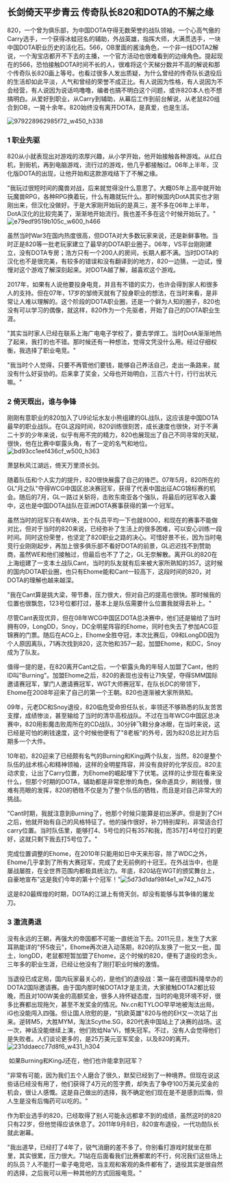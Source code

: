 ##           长剑倚天平步青云 传奇队长820和DOTA的不解之缘

​        820，一个曾为俱乐部，为中国DOTA夺得无数荣誉的战队领袖，一个心高气傲的Carry选手，一个获得冰蛙冠名的辅助，外战英雄，指挥大师，大满贯选手，一块中国DOTA职业历史的活化石。566，OB里面的酱油角色，一个非一线DOTA2解说，一个淘宝店都开不下去的主播，一个官方活动也很难看到的边缘角色。提起现在的566，恐怕接触DOTA时间不长的人，很难将这个天梯分数并不高的解说和那个传奇队长820画上等号。也看过很多人发出质疑，为什么曾经的传奇队长退役后的生活却如此平淡，人气和曾经的荣誉不成正比。有人说因为性格，有人说因为不会经营，有人说因为说话呜噜噜，编者也搞不明白这个问题，或许820本人也不想搞明白。从爱好到职业，从Carry到辅助，从幕后工作到前台解说，从老鼠820组合到OB，一晃十余年。820始终没有离开DOTA，是真爱，也是生活。

![979228962985f72_w450_h338](979228962985f72_w450_h338.jpg)

### **1 职业先驱**

​       820从小就表现出对游戏的浓厚兴趣，从小学开始，他开始接触各种游戏。从红白机，到街机，再到电脑游戏，流行过的游戏，他几乎都接触过。06年上半年，汉化版DOTA的出现，让他开始和这款游戏结下了不解之缘。

​       "我玩过很短时间的魔兽对战，后来就觉得没什么意思了。大概05年上高中就开始玩魔兽RPG，各种RPG换着玩，什么有趣就玩什么。那时候国内DotA其实也才刚刚出来，但汉化没做好。于是大家刚开始玩的是真三，差不多在06年上半年，DotA汉化的比较完美了，渐渐地开始流行。我也差不多在这个时候开始玩了。"  ![e79edf9519b105c_w600_h466](e79edf9519b105c_w600_h466.jpg)

​       虽然当时War3在国内热度很高，但DOTA对大多数玩家来说，还是新鲜事物。当时正是820等一批老玩家建立了最早的DOTA职业圈子。06年，VS平台刚刚建立，没有DOTA专房；浩方只有一个200人的房间，长期人都不满。当时DOTA的汉化也不是很完美，有较多的错误和没有翻译到的地方，820一边猜，一边试，慢慢对这个游戏了解深刻起来。对DOTA越了解，越喜欢这个游戏。

​        2017年，如果有人说他要投身电竞，并且有不错的实力，也许会得到家人和很多人的支持。但在07年，17岁的邹倚天就有了投身职业的想法，在当时来看，是非常让人难以理解的。这个阶段的DOTA职业圈，还是一个鲜为人知的圈子，820也没有可以学习的偶像，就这样，820作为一个先驱者，开始了自己的DOTA职业生涯。

​        "其实当时家人已经在联系上海广电电子学校了，要去学焊工。当时DotA渐渐地热了起来，我打的也不错。那时候还有一种想法，觉得文凭没什么用。经过仔细权衡，我选择了职业电竞。"

​        "我当时个人觉得，只要不再管他们要钱，能够自己养活自己，走出一条路来，就没有什么好妥协的。后来拿了奖金，父母也开始明白，三百六十行，行行出状元嘛。"

### **2 倚天既出，谁与争锋** 

​        刚刚有意职业的820加入了U9论坛水友小熊组建的GL战队，这应该是中国DOTA最早的职业战队。在GL这段时间，820训练很刻苦，成长速度也很快，对于不满二十岁的少年来说，似乎有用不完的精力，820也展现出了自己不同寻常的天赋，很快，他在比赛中崭露头角，有了一定的名气和地位。![bd93cc1eef436cf_w500_h363](bd93cc1eef436cf_w500_h363.jpg)

 萧瑟秋风江湖远，倚天万里须长剑。

​       随着队伍和个人实力的提升，820很快展露了自己的锋芒。07年5月，820所在的GL"月之队"夺得WCG中国区总决赛冠军，获得了代表中国出征ACG锦标赛的机会。随后的7月，GL一路过关斩将，击败东南亚各个强队，将最后的冠军收入囊中，这也是中国DOTA战队在亚洲DOTA赛事获得的第一个冠军。

​        虽然当时的冠军只有4W块，五个队员平均一下也就8000，和现在的赛事不能做对比，但对于当时的820来说，已经弥补了生活上的很多困难，可以安心训练一段时间。同时这份荣誉，也坚定了820职业之路的决心。可惜好景不长，因为当时电竞行业刚刚起步，再加上很多俱乐部不看好DOTA的前景，GL迟迟找不到赞助商，虽然WE和他们接触过，但最后也不了了之，GL无奈解散。离开GL的820在上海组建了一支本土战队Cant，当时的队友就有后来被大家所熟知的357。这时候的国内DOTA职业圈，也只有Ehome能和Cant一较高下，这段时间的820，对DOTA的理解也越来越深。

​        "我在Cant算是挑大梁，带节奏，压力很大，但对自己的提高也很快。那时候我的位置也很飘忽，123号位都打过，基本上是队伍需要什么位置我就得去补上。"

​        尽管Cant表现优异，但在08年WCG中国区DOTA总决赛中，他们还是输给了当时拥有09，LongDD，Snoy，DC全明星阵容的Ehome，同时也失去了参加ACG亚锦赛的门票。随后在ACG上，Ehome全胜夺冠，本次比赛后，09和LongDD因为个人原因离队，71再次找到820，这次他和357一起，加盟Ehome，和DC，Snoy成为了队友。

​        值得一提的是，在820离开Cant之后，一个崭露头角的年轻人加盟了Cant，他的ID叫"Burning"。加盟Ehome之后，820的表现也没有让71失望，夺得SMM国际邀请赛冠军，掌门人邀请赛冠军，WGT大师赛冠军，在队长DC的带领下，Ehome在2008年迎来了自己的第一个王朝。820也逐渐被大家所熟知。

​        09年，元老DC和Snoy退役，820临危受命担任队长，率领还不够熟悉的队友苦苦支撑，成绩惨淡，甚至输给了当时的清华高校战队。不过在当年WCG中国区总决赛中，820用影魔击败周所在的CD战队，30分钟飞鞋分身冰眼，在当时来说，这已经是可怕的刷钱速度，这个时候他便有了"8老板"的外号，因为820总比对方后期多一个大件。

​        10年初，820迎来了已经颇有名气的Burning和Kingj两个队友，当然，820是整个队伍的战术核心和精神领袖，这样的全明星阵容，并没有良好的化学反应。820主动求变，让出了Carry位置，为Ehome的崛起埋下了伏笔。这样的让步现在看来没什么，但那个时期的DOTA，辅助都是非常悲惨的角色，保命道具少，刷钱慢，很难有亮眼的发挥，820的牺牲不仅是为了整个队伍的牺牲，而且是对自己非常大的挑战。

​        "Cant时期，我就注意到Burning了，他那个时候只能算是初出茅庐。但是到了CH之后，他就开始有自己的风格特征了。他的操作很好，补刀特别犀利，非常适合打carry位置。当时队伍里，能够打4、5号位的只有357和我，而357打4号位打的更好，这就只剩下我去打5号位了。"

​        完成位置调整的Ehome，在2010年只能用如日中天来形容，除了WDC之外，Ehome几乎拿到了所有大赛冠军，完成了史无前例的十冠王。在外战当中，也是屡战屡胜，在全世界范围内都极具统治力。年底，820站在WGT的颁奖舞台上，自豪地宣布"这是我们今年的第十个冠军！"![5d73d1daf98f4e1_w742_h475](5d73d1daf98f4e1_w742_h475.jpg)

这是820最辉煌的时期，DOTA的江湖上有倚天剑，却没有能够与其争锋的屠龙刀。

### **3 激流勇退**

​      没有永远的王朝，再强大的帝国都不可能一直统治下去。2011元旦，发生了大家耳熟能详的"怀5夜云"，Ehome再次进入动荡期，820的队友换了一批又一批，国土，longDD，老鼠都短暂加盟了Ehome，这个时候的820，便有了退役的念头，三年多的职业生涯，已经让他没有了刚打职业时候的激情。

​      当退役已成定局，国内玩家最关心的，是他们的退役战：第一届在德国科隆举办的DOTA2国际邀请赛。由于国内那时候DOTA1才是主流，大家接触DOTA2都比较晚，而且对100W美金的高额奖金，很多人持怀疑态度，当时的电竞环境不好，很多比赛都出现拖欠，甚至不发奖金的情况。Nv.cn和TYLOO早早地被淘汰出局，iG也没能闯入四强。但让国人欣慰的是，"抗欧英雄"820与他的EH又一次站了出来。逆转M5，大胜MYM，淘汰Scythe.SG，820代表中国站上了决赛的战场。这一次，神话没能继续上演，他们败给Na'Vi，憾失冠军。不过，没有人会觉得他们是失败者。人们谈论更多的，是25万美元亚军奖金，以及820的离开。![231ddaecc77d8f6_w431_h304](231ddaecc77d8f6_w431_h304.jpg)

​        如果Burning和KingJ还在，他们也许能拿到冠军？

​        "非常有可能，因为我们五个人磨合了很久，默契已经到了一种境界。但现在说这些话已经没有用了，他们获得了4万元的签字费，却失去了争夺100万美元奖金的机会，很让人感慨。这是自己做出的选择，我不确定他们现在是不是感到后悔，但人生是没有后悔药可以吃的。"

​        作为职业选手的820，已经取得了别人可能永远都拿不到的成绩，虽然这时的820只有22岁，但他觉得应该休息了。2011年9月8日，820宣布退役，一代功勋队长就此谢幕。

​        "我出道早，已经打了4年了，锐气消磨的差不多了。你别看打游戏时就坐在那里，其实很累，压力很大。71站在后面看我们比赛都累的不行，何况我们这些场上的队员？人不能打一辈子电竞吧，当主观和客观的条件都有了，退役其实是很自然的选择，之后我可以用一种其他的方式回报电竞。"